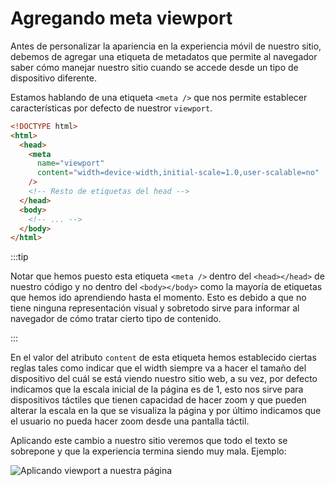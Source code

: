 # Agregando meta viewport

Antes de personalizar la apariencia en la experiencia móvil de nuestro sitio,
debemos de agregar una etiqueta de metadatos que permite al navegador saber
cómo manejar nuestro sitio cuando se accede desde un tipo de dispositivo
diferente.

Estamos hablando de una etiqueta `<meta />` que nos permite establecer
características por defecto de nuestror `viewport`.

```html
<!DOCTYPE html>
<html>
  <head>
    <meta
      name="viewport"
      content="width=device-width,initial-scale=1.0,user-scalable=no"
    />
    <!-- Resto de etiquetas del head -->
  </head>
  <body>
    <!-- ... -->
  </body>
</html>
```

:::tip

Notar que hemos puesto esta etiqueta `<meta />` dentro del `<head></head>` de
nuestro código y no dentro del `<body></body>` como la mayoría de etiquetas que
hemos ido aprendiendo hasta el momento. Esto es debido a que no tiene ninguna
representación visual y sobretodo sirve para informar al navegador de cómo tratar
cierto tipo de contenido.

:::

En el valor del atributo `content` de esta etiqueta hemos establecido ciertas
reglas tales como indicar que el width siempre va a hacer el tamaño del dispositivo
del cuál se está viendo nuestro sitio web, a su vez, por defecto indicamos que
la escala inicial de la página es de 1, esto nos sirve para dispositivos táctiles
que tienen capacidad de hacer zoom y que pueden alterar la escala en la que se
visualiza la página y por último indicamos que el usuario no pueda hacer zoom
desde una pantalla táctil.

Aplicando este cambio a nuestro sitio veremos que todo el texto se sobrepone y
que la experiencia termina siendo muy mala. Ejemplo:

![Aplicando viewport a nuestra página](./assets/viewport.png)
